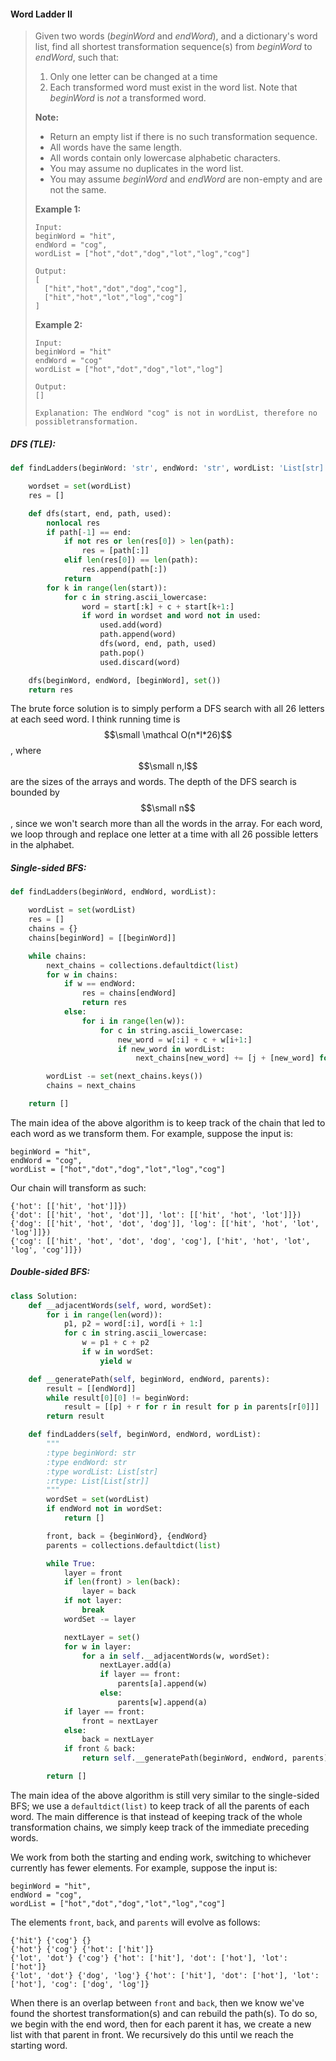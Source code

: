 #### Word Ladder II

> Given two words \(_beginWord_ and _endWord_\), and a dictionary's word list, find all shortest transformation sequence\(s\) from _beginWord_ to _endWord_, such that:
>
> 1. Only one letter can be changed at a time
> 2. Each transformed word must exist in the word list. Note that _beginWord_ is _not_ a transformed word.
>
> **Note:**
>
> * Return an empty list if there is no such transformation sequence.
> * All words have the same length.
> * All words contain only lowercase alphabetic characters.
> * You may assume no duplicates in the word list.
> * You may assume _beginWord_ and _endWord_ are non-empty and are not the same.
>
> **Example 1:**
>
> ```
> Input:
> beginWord = "hit",
> endWord = "cog",
> wordList = ["hot","dot","dog","lot","log","cog"]
>
> Output:
> [
>   ["hit","hot","dot","dog","cog"],
>   ["hit","hot","lot","log","cog"]
> ]
> ```
>
> **Example 2:**
>
> ```
> Input:
> beginWord = "hit"
> endWord = "cog"
> wordList = ["hot","dot","dog","lot","log"]
>
> Output: 
> []
>
> Explanation: The endWord "cog" is not in wordList, therefore no possibletransformation.
> ```

##### DFS \(TLE\):

```py
def findLadders(beginWord: 'str', endWord: 'str', wordList: 'List[str]') -> 'List[List[str]]':

    wordset = set(wordList)
    res = []

    def dfs(start, end, path, used):
        nonlocal res
        if path[-1] == end:
            if not res or len(res[0]) > len(path):
                res = [path[:]]
            elif len(res[0]) == len(path):
                res.append(path[:])
            return
        for k in range(len(start)):
            for c in string.ascii_lowercase:
                word = start[:k] + c + start[k+1:]
                if word in wordset and word not in used:
                    used.add(word)
                    path.append(word)
                    dfs(word, end, path, used)
                    path.pop()
                    used.discard(word)

    dfs(beginWord, endWord, [beginWord], set())
    return res
```

The brute force solution is to simply perform a DFS search with all 26 letters at each seed word. I think running time is $$\small \mathcal O(n*l*26)$$, where $$\small n,l$$ are the sizes of the arrays and words. The depth of the DFS search is bounded by $$\small n$$, since we won't search more than all the words in the array. For each word, we loop through and replace one letter at a time with all 26 possible letters in the alphabet.

##### Single-sided BFS:

```py
def findLadders(beginWord, endWord, wordList):

    wordList = set(wordList)
    res = []
    chains = {}
    chains[beginWord] = [[beginWord]]

    while chains:
        next_chains = collections.defaultdict(list)
        for w in chains:
            if w == endWord:
                res = chains[endWord]
                return res
            else:                
                for i in range(len(w)):
                    for c in string.ascii_lowercase:
                        new_word = w[:i] + c + w[i+1:]
                        if new_word in wordList:
                            next_chains[new_word] += [j + [new_word] for j in chains[w]]

        wordList -= set(next_chains.keys())
        chains = next_chains

    return []
```

The main idea of the above algorithm is to keep track of the chain that led to each word as we transform them. For example, suppose the input is:

```
beginWord = "hit",
endWord = "cog",
wordList = ["hot","dot","dog","lot","log","cog"]
```

Our chain will transform as such:

```
{'hot': [['hit', 'hot']]})
{'dot': [['hit', 'hot', 'dot']], 'lot': [['hit', 'hot', 'lot']]})
{'dog': [['hit', 'hot', 'dot', 'dog']], 'log': [['hit', 'hot', 'lot', 'log']]})
{'cog': [['hit', 'hot', 'dot', 'dog', 'cog'], ['hit', 'hot', 'lot', 'log', 'cog']]})
```

##### Double-sided BFS:

```py
class Solution:
    def __adjacentWords(self, word, wordSet):
        for i in range(len(word)):
            p1, p2 = word[:i], word[i + 1:]
            for c in string.ascii_lowercase:
                w = p1 + c + p2
                if w in wordSet:
                    yield w

    def __generatePath(self, beginWord, endWord, parents):
        result = [[endWord]]
        while result[0][0] != beginWord:
            result = [[p] + r for r in result for p in parents[r[0]]]
        return result

    def findLadders(self, beginWord, endWord, wordList):
        """
        :type beginWord: str
        :type endWord: str
        :type wordList: List[str]
        :rtype: List[List[str]]
        """
        wordSet = set(wordList)
        if endWord not in wordSet:
            return []

        front, back = {beginWord}, {endWord}
        parents = collections.defaultdict(list)

        while True:
            layer = front
            if len(front) > len(back):
                layer = back
            if not layer:
                break
            wordSet -= layer

            nextLayer = set()
            for w in layer:
                for a in self.__adjacentWords(w, wordSet):
                    nextLayer.add(a)
                    if layer == front:
                        parents[a].append(w)
                    else:
                        parents[w].append(a)
            if layer == front:
                front = nextLayer
            else:
                back = nextLayer
            if front & back:
                return self.__generatePath(beginWord, endWord, parents)

        return []
```

The main idea of the above algorithm is still very similar to the single-sided BFS; we use a `defaultdict(list)` to keep track of all the parents of each word. The main difference is that instead of keeping track of the whole transformation chains, we simply keep track of the immediate preceding words.

We work from both the starting and ending work, switching to whichever currently has fewer elements. For example, suppose the input is:

```
beginWord = "hit",
endWord = "cog",
wordList = ["hot","dot","dog","lot","log","cog"]
```

The elements `front`, `back`, and `parents` will evolve as follows:

```
{'hit'} {'cog'} {}
{'hot'} {'cog'} {'hot': ['hit']}
{'lot', 'dot'} {'cog'} {'hot': ['hit'], 'dot': ['hot'], 'lot': ['hot']}
{'lot', 'dot'} {'dog', 'log'} {'hot': ['hit'], 'dot': ['hot'], 'lot': ['hot'], 'cog': ['dog', 'log']}
```

When there is an overlap between `front` and `back`, then we know we've found the shortest transformation\(s\) and can rebuild the path\(s\). To do so, we begin with the end word, then for each parent it has, we create a new list with that parent in front. We recursively do this until we reach the starting word.

